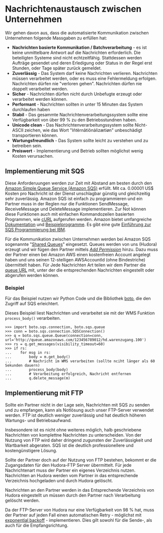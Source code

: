 # Nachrichtenaustausch zwischen Unternehmen

Wir gehen davon aus, dass die automatisierte Kommunikation zwischen Unternehmen folgende Massgaben zu
erfüllen hat:

* **Nachrichten basierte Kommunikation / Batchverarbeitung** - es ist keine unmittelbare Antwort auf die
  Nachrichten erforderlich. Die beteiligten Systeme sind nicht echtzeitfähig. Stattdessen werden Aufträge
  gesendet und deren Erledigung oder Status in der Regel erst Stunden, oder Tage später zurück gemeldet.
* **Zuverlässig** - Das System darf keine Nachrichten verlieren. Nachrichten müssen verarbeitet werden, oder
  es muss eine Fehlermeldung erfolgen. Nachrichten dürfen nie "verloren gehen". Nachrichten dürfen nie
  doppelt verarbeitet werden.
* **Sicher** - Nachrichten dürfen nicht durch Unbefugte erzeugt oder verarbeitet werden können.
* **Performant** - Nachrichten sollten in unter 15 Minuten das System durchlaufen haben
* **Stabil** - Das gesammte Nachrichtenverarbeitungssystem sollte eine Verfügbarkeit von über 99 %
  zu den Betriebsstundnen haben.
* **Unicode clean** - Das Nachrichtenverarbeitungssystem sollte Nicht-ASCII zeichen, wie das Wort
  "Iñtërnâtiônàlizætiøn" unbeschädigt transportieren können.
* **Wartungsfreundlich** - Das System sollte leicht zu verstehen und zu betreiben sein.
* **Preiswert** - Implementierung und Betrieb sollten möglichst wenig Kosten verursachen.



## Implementierung mit SQS

Diese Anforderuungen werden zur Zeit mit Abstand am besten durch den
[Amazon Simple Queue Service (Amazon SQS)][1] erfüllt. Mit ca. 0.00001 US$ Kosten pro Nachricht
ist der Dienst unschlagbar günstig und gleichzeitig sehr zuverlässig. Amazon SQS ist einfach zu
programmieren und ein Partner muss in der Reglen nur die Funktionen SendMessage, ReceiveMessage und
DeleteMessage implementieren. Zur Not können diese Funktionen auch mit einfachen Kommandozeilen
basierten Programmen, wie [cURL][2] aufgerufen werden. Amazon bietet umfangreiche [Dokumentation][3]
und [Beispielprogramme][4]. Es gibt eine gute [Einführung zur SQS Programmierung bei IBM][5].

[1]: http://aws.amazon.com/sqs/
[2]: http://curl.haxx.se/
[3]: http://developer.amazonwebservices.com/connect/entry.jspa?externalID=2317&categoryID=31 
[4]: http://developer.amazonwebservices.com/connect/kbcategory.jspa?categoryID=8
[5]: http://www.ibm.com/developerworks/library/ar-cloudaws4/

Für die Kommunikation zwischen Unternehmen werden bei Amazon SQS sogenannte "[Shared Queues][6]"
eingesetzt. Queues werden von uns (Hudora) erzeugt und wir fügen den Partner mittels
*[Add Permission][7]* hinzu. Dazu muss der Partner einen bei Amazon AWS einen kostenfreien Account
angelegt haben und uns seinen 12-stelligen AWSAccountId (ohne Bindestriche) übermittelt haben.
Für Jede Nachrichten Art teilen wir dem Partner die [queue URL][8] mit, unter der die entsprechenden
Nachrichten eingestellt oder abgerufen werden können.

[6]: http://docs.amazonwebservices.com/AWSSimpleQueueService/2009-02-01/SQSDeveloperGuide/
[7]: http://docs.amazonwebservices.com/AWSSimpleQueueService/2009-02-01/APIReference/index.html?Query_QueryAddPermission.html
[8]: http://docs.amazonwebservices.com/AWSSimpleQueueService/latest/SQSDeveloperGuide/index.html?ImportantIdentifiers.html

### Beispiel

Für das Beispiel nutzen wir Python Code und die Bibliothek [boto][10], die den Zugriff auf SQS erleichtert.

[10]: http://code.google.com/p/boto/

Dieses Beispiel liest Nachrichten und verarbeitet sie mit der WMS Funktion `process_body()` verarbeiten.

    >>> import boto.sqs.connection, boto.sqs.queue
    >>> conn = boto.sqs.connection.SQSConnection()
    >>> q = boto.sqs.queue.Queue(connection=conn, url='http://queue.amazonaws.com/123456789012/hd.warenzugang.100')
    >>> rs = q.get_messages(visibility_timeout=60)
    >>> if rs:
    ...    for msg in rs:
    ...        body = m.get_body()
    ...        # Nachricht im WMS verarbeiten (sollte nciht länger als 60 Sekunden dauern)
    ...        process_body(body)
    ...        # Verarbeitung erfolgreich, Nachricht entfernen
    ...        q.delete_message(m)
    

## Implementierung mit FTP

Sollte ein Partner nicht in der Lage sein, Nachrichten mit SQS zu senden und zu empfangen, kann als
Notlösung auch unser FTP-Server verwendet werden. FTP ist deutlich weniger zuverlässig und hat deutlich
höheren Wartungs- und Betriebsaufwand.

Insbesondere ist es nicht ohne weiteres möglich, halb geschriebene Nachrichten von komplettne Nachrichten zu
unterscheiden. Von der Nutzung von FTP wird daher dringend zugunsten der Zuverlässigkeit und Wartbarkeit
abgeraten. SQS ist die deutlich professionellere und kostengünstigere Lösung.

Sollte der Partner doch auf der Nutzung von FTP bestehen, bekommt er die Zugangsdaten für den Hudora-FTP
Server übermittelt. Für jede Nachrichtenart muss der Partner ein eigenes Verzeichnis nutzen. Nachrichten
an Hudora werden vom Partner in das entsprechende Verzeichnis hochgeladen und durch Hudora gelöscht.

Nachrichten an den Partner werden in das Entsprechende Verzeichnis von Hudora eingestellt un müssen durch
den Partner nach Verarbeitung gelöscht werden.

Da der FTP-Server von Hudora nur eine Verfügbarkeit von 98 % hat, muss der Partner auf jeden Fall einen
automatischen Retry - möglichst mit [exponential backoff][11] - implementieren. Dies gilt sowohl für
die Sende-, als auch für die Empfangsrichtung.

[11]: http://en.wikipedia.org/wiki/Exponential_backoff